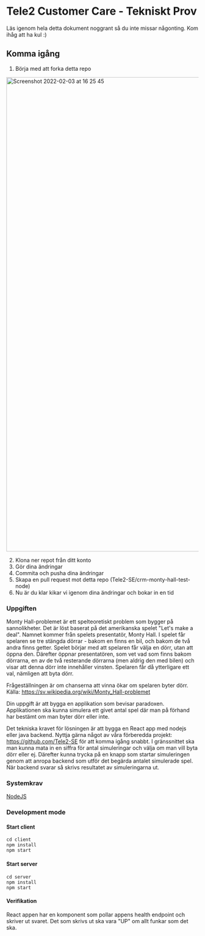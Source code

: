 # Tele2 Customer Care - Tekniskt Prov

Läs igenom hela detta dokument noggrant så du inte missar någonting. Kom ihåg att ha kul :)

## Komma igång

1. Börja med att forka detta repo
<img width="1243" alt="Screenshot 2022-02-03 at 16 25 45" src="https://user-images.githubusercontent.com/13869296/152373025-3eba1e91-8caf-4b38-bd39-bbca6502ca59.png">

2. Klona ner repot från ditt konto
3. Gör dina ändringar
4. Commita och pusha dina ändringar
5. Skapa en pull request mot detta repo (Tele2-SE/crm-monty-hall-test-node)
6. Nu är du klar kikar vi igenom dina ändringar och bokar in en tid

### Uppgiften
Monty Hall-problemet är ett spelteoretiskt problem som bygger på sannolikheter. Det är löst baserat på det amerikanska spelet "Let's make a deal". Namnet kommer från spelets presentatör, Monty Hall.
I spelet får spelaren se tre stängda dörrar - bakom en finns en bil, och bakom de två andra finns getter. Spelet börjar med att spelaren får välja en dörr, utan att öppna den. Därefter öppnar presentatören, som vet vad som finns bakom dörrarna, en av de två resterande dörrarna (men aldrig den med bilen) och visar att denna dörr inte innehåller vinsten. Spelaren får då ytterligare ett val, nämligen att byta dörr.

Frågeställningen är om chanserna att vinna ökar om spelaren byter dörr. Källa: https://sv.wikipedia.org/wiki/Monty_Hall-problemet

Din uppgift är att bygga en applikation som bevisar paradoxen. Applikationen ska kunna simulera ett givet antal spel där man på förhand har bestämt om man byter dörr eller inte.

Det tekniska kravet för lösningen är att bygga en React app med nodejs eller java backend. Nyttja gärna något av våra förberedda projekt: https://github.com/Tele2-SE för att komma igång snabbt. I gränssnittet ska man kunna mata in en siffra för antal simuleringar och välja om man vill byta dörr eller ej. Därefter kunna trycka på en knapp som startar simuleringen genom att anropa backend som utför det begärda antalet simulerade spel. När backend svarar så skrivs resultatet av simuleringarna ut.


### Systemkrav
[NodeJS](https://nodejs.org)


### Development mode
#### Start client
```
cd client
npm install
npm start
```

#### Start server
```
cd server
npm install
npm start
```

#### Verifikation
React appen har en komponent som pollar appens health endpoint och skriver ut svaret. Det som skrivs ut ska vara "UP" om allt funkar som det ska.
